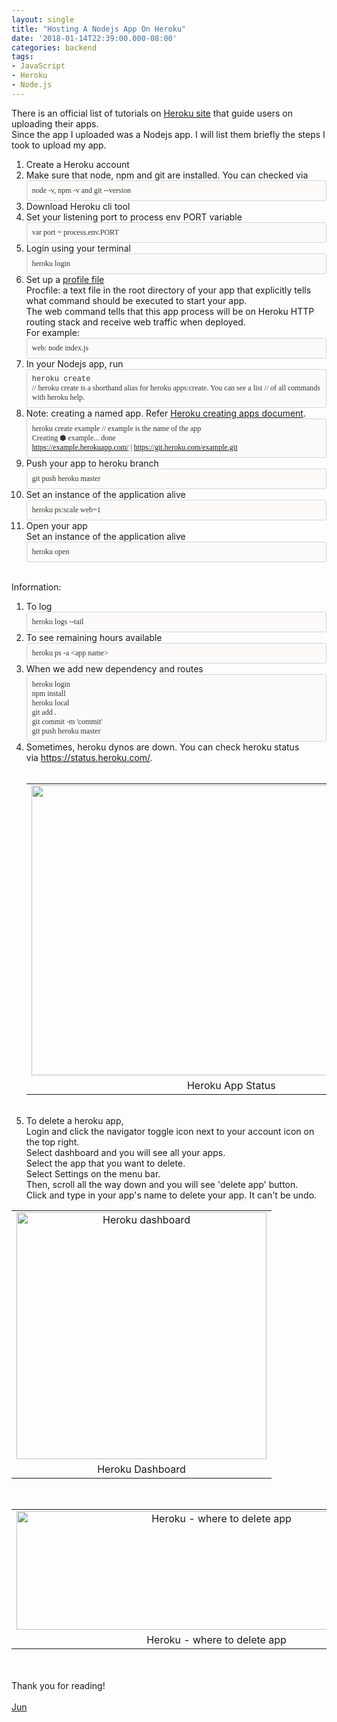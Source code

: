 ```yaml
---
layout: single
title: "Hosting A Nodejs App On Heroku"
date: '2018-01-14T22:39:00.000-08:00'
categories: backend
tags:
- JavaScript
- Heroku
- Node.js
---
```


There is an official list of tutorials on&nbsp;<a href="https://devcenter.heroku.com/start" target="_blank">Heroku site</a>&nbsp;that guide users on uploading their apps.<br />Since the app I uploaded was a Nodejs app. I will list them briefly the steps I took to upload my app.<br /><ol><li>Create a Heroku account</li><li>Make sure that node, npm and git are installed. You can checked via<div style="-en-codeblock: true; background-color: #fbfaf8; border-bottom-left-radius: 4px; border-bottom-right-radius: 4px; border-top-left-radius: 4px; border-top-right-radius: 4px; border: 1px solid rgba(0, 0, 0, 0.14902); box-sizing: border-box; color: #333333; font-family: Monaco, Menlo, Consolas, 'Courier New', monospace; font-size: 12px; padding: 8px;"><span style="font-family: &quot;monaco&quot;;">node -v, npm -v and git --version</span></div></li><li>Download Heroku cli tool</li><li>Set your listening port to process env PORT variable<br /><!--?xml version="1.0" encoding="UTF-8"?--> <div style="-en-codeblock: true; background-color: #fbfaf8; border-bottom-left-radius: 4px; border-bottom-right-radius: 4px; border-top-left-radius: 4px; border-top-right-radius: 4px; border: 1px solid rgba(0, 0, 0, 0.14902); box-sizing: border-box; color: #333333; font-family: Monaco, Menlo, Consolas, 'Courier New', monospace; font-size: 12px; padding: 8px;"><span style="font-family: &quot;monaco&quot;;">var port = process.env.PORT</span></div></li><li>Login using your terminal&nbsp;<div style="-en-codeblock: true; background-color: #fbfaf8; border-bottom-left-radius: 4px; border-bottom-right-radius: 4px; border-top-left-radius: 4px; border-top-right-radius: 4px; border: 1px solid rgba(0, 0, 0, 0.14902); box-sizing: border-box; color: #333333; font-family: Monaco, Menlo, Consolas, 'Courier New', monospace; font-size: 12px; padding: 8px;"><span style="font-family: &quot;monaco&quot;;">heroku login</span></div></li><li><!--?xml version="1.0" encoding="UTF-8"?-->Set up a <a href="https://devcenter.heroku.com/articles/procfile" target="_blank">profile file</a><br />Procfile:&nbsp;a text file in the root directory of your app that explicitly tells what command should be executed to start your app. <br /><!--?xml version="1.0" encoding="UTF-8"?--> The web command tells that this app process will be on Heroku HTTP routing stack and receive web traffic when deployed.<br />For example:<div style="background-color: #fbfaf8; border-bottom-left-radius: 4px; border-bottom-right-radius: 4px; border-top-left-radius: 4px; border-top-right-radius: 4px; border: 1px solid rgba(0, 0, 0, 0.14902); box-sizing: border-box; font-size: 12px; padding: 8px;"><span style="color: #333333; font-family: &quot;monaco&quot;;">web: node index.js</span></div></li><li>In your Nodejs app, run<div style="-en-codeblock: true; background-color: #fbfaf8; border-bottom-left-radius: 4px; border-bottom-right-radius: 4px; border-top-left-radius: 4px; border-top-right-radius: 4px; border: 1px solid rgba(0, 0, 0, 0.14902); box-sizing: border-box; color: #333333; font-family: Monaco, Menlo, Consolas, 'Courier New', monospace; font-size: 12px; padding: 8px;">heroku create<br /><!--?xml version="1.0" encoding="UTF-8"?--> <span style="font-family: &quot;monaco&quot;;">// heroku create is a shorthand alias for heroku apps:create. You can see a list // of all commands with heroku help.</span></div></li><li><div><div>Note: creating a named app. Refer&nbsp;<a href="https://devcenter.heroku.com/articles/creating-apps" target="_blank">Heroku creating apps document</a>.</div><div style="background-color: #fbfaf8; border-radius: 4px; border: 1px solid rgba(0, 0, 0, 0.15); box-sizing: border-box; font-size: 12px; padding: 8px;"><div><span style="color: #333333; font-family: &quot;monaco&quot;;">heroku create example // example is the name of the app</span></div><div><span style="color: #333333; font-family: &quot;monaco&quot;;">Creating ⬢ example... done</span></div><div><span style="color: #333333; font-family: &quot;monaco&quot;;">https://example.herokuapp.com/ | https://git.heroku.com/example.git</span></div></div></div></li><li><span style="background-color: transparent;">Push your app to heroku branch<div style="background-color: #fbfaf8; border-bottom-left-radius: 4px; border-bottom-right-radius: 4px; border-top-left-radius: 4px; border-top-right-radius: 4px; border: 1px solid rgba(0, 0, 0, 0.14902); box-sizing: border-box; font-size: 12px; padding: 8px;"><div><span style="color: #333333; font-family: &quot;monaco&quot;;">git push heroku master</span></div></div></span></li><li><div>Set an instance of the application alive</div><div style="background-color: #fbfaf8; border-radius: 4px; border: 1px solid rgba(0, 0, 0, 0.15); box-sizing: border-box; color: #333333; font-family: monaco, menlo, consolas, &quot;courier new&quot;, monospace; font-size: 12px; padding: 8px;"><span style="font-family: &quot;monaco&quot;;">heroku ps:scale web=1</span></div></li><li>Open your app<br /><div>Set an instance of the application alive</div><div style="background-color: #fbfaf8; border-radius: 4px; border: 1px solid rgba(0, 0, 0, 0.15); box-sizing: border-box; color: #333333; font-family: monaco, menlo, consolas, &quot;courier new&quot;, monospace; font-size: 12px; padding: 8px;"><span style="font-family: &quot;monaco&quot;;">heroku open</span></div></li></ol><br />Information:<br /><ol><li>To log<div style="-en-codeblock: true; background-color: #fbfaf8; border-bottom-left-radius: 4px; border-bottom-right-radius: 4px; border-top-left-radius: 4px; border-top-right-radius: 4px; border: 1px solid rgba(0, 0, 0, 0.14902); box-sizing: border-box; color: #333333; font-family: Monaco, Menlo, Consolas, 'Courier New', monospace; font-size: 12px; padding: 8px;"><span style="font-family: &quot;monaco&quot;;">heroku logs --tail</span></div></li><li>To see remaining hours available<div style="-en-codeblock: true; background-color: #fbfaf8; border-bottom-left-radius: 4px; border-bottom-right-radius: 4px; border-top-left-radius: 4px; border-top-right-radius: 4px; border: 1px solid rgba(0, 0, 0, 0.14902); box-sizing: border-box; color: #333333; font-family: Monaco, Menlo, Consolas, 'Courier New', monospace; font-size: 12px; padding: 8px;"><span style="font-family: &quot;monaco&quot;;">heroku ps -a &lt;app name&gt;</span></div></li><li>When we add new dependency and routes<div style="background-color: #fbfaf8; border-radius: 4px; border: 1px solid rgba(0, 0, 0, 0.15); box-sizing: border-box; color: #333333; font-family: Monaco, Menlo, Consolas, &quot;Courier New&quot;, monospace; font-size: 12px; padding: 8px;"><div><span style="font-family: &quot;monaco&quot;;">heroku login<br />npm install</span></div><div><span style="font-family: &quot;monaco&quot;;">heroku local</span></div><div><span style="font-family: &quot;monaco&quot;;">git add .</span></div><div><span style="font-family: &quot;monaco&quot;;">git commit -m 'commit'</span></div><div><span style="font-family: &quot;monaco&quot;;">git push heroku master</span></div></div></li><li>Sometimes, heroku dynos are down. You can check heroku status via&nbsp;<a href="https://status.heroku.com/" target="_blank">https://status.heroku.com/</a>.<br /><br /><table align="center" cellpadding="0" cellspacing="0" class="tr-caption-container" style="margin-left: auto; margin-right: auto; text-align: center;"><tbody><tr><td style="text-align: center;"><a href="https://3.bp.blogspot.com/-MFnojYShM9s/WsF-YuItd3I/AAAAAAAAA3w/Jlt4BLHcWqIFN5sa4Df1jAk1w1KoKqBFACLcBGAs/s1600/heroku-status.png" imageanchor="1" style="margin-left: auto; margin-right: auto;"><img border="0" data-original-height="866" data-original-width="1190" height="464" src="https://3.bp.blogspot.com/-MFnojYShM9s/WsF-YuItd3I/AAAAAAAAA3w/Jlt4BLHcWqIFN5sa4Df1jAk1w1KoKqBFACLcBGAs/s640/heroku-status.png" width="640" /></a></td></tr><tr><td class="tr-caption" style="text-align: center;">Heroku App Status</td></tr></tbody></table><div style="text-align: center;"><br /></div></li><li>To delete a heroku app,<br />Login and click the navigator toggle icon next to your account icon on the top right.<br />Select dashboard and you will see all your apps.<br />Select the app that you want to delete.<br />Select Settings on the menu bar.<br />Then, scroll all the way down and you will see 'delete app' button.<br />Click and type in your app's name to delete your app. It can't be undo.</li></ol><div><table align="center" cellpadding="0" cellspacing="0" class="tr-caption-container" style="margin-left: auto; margin-right: auto; text-align: center;"><tbody><tr><td style="text-align: center;"><a href="https://1.bp.blogspot.com/-MoeOcbJdvmc/WsF-Y9NXAZI/AAAAAAAAA34/nrapkOwLsQQibWJDodVbb68oQqkUX0TLACLcBGAs/s1600/heroku-menu-dashboard.png" imageanchor="1" style="margin-left: auto; margin-right: auto;"><img alt="Heroku dashboard" border="0" data-original-height="341" data-original-width="345" height="395" src="https://1.bp.blogspot.com/-MoeOcbJdvmc/WsF-Y9NXAZI/AAAAAAAAA34/nrapkOwLsQQibWJDodVbb68oQqkUX0TLACLcBGAs/s400/heroku-menu-dashboard.png" title="Heroku dashboard" width="400" /></a></td></tr><tr><td class="tr-caption" style="text-align: center;">Heroku Dashboard</td></tr></tbody></table><br /><table align="center" cellpadding="0" cellspacing="0" class="tr-caption-container" style="margin-left: auto; margin-right: auto; text-align: center;"><tbody><tr><td style="text-align: center;"><a href="https://4.bp.blogspot.com/-B69SvIsSgrA/WsF-Ykn5VFI/AAAAAAAAA30/TrrL0x6hFhIhdHamhA8b8NN5CxeOFHNmwCLcBGAs/s1600/heroku-delete-app.png" imageanchor="1" style="margin-left: auto; margin-right: auto;"><img alt="Heroku - where to delete app" border="0" data-original-height="365" data-original-width="1226" height="190" src="https://4.bp.blogspot.com/-B69SvIsSgrA/WsF-Ykn5VFI/AAAAAAAAA30/TrrL0x6hFhIhdHamhA8b8NN5CxeOFHNmwCLcBGAs/s640/heroku-delete-app.png" title="Heroku - where to delete app" width="640" /></a></td></tr><tr><td class="tr-caption" style="text-align: center;">Heroku - where to delete app</td></tr></tbody></table><div style="text-align: center;"><br /></div><br /></div>Thank you for reading!<br /><br /><a href="http://www.language-diary.com/p/jun711-language-diary.html" target="_blank">Jun</a><br /><br />